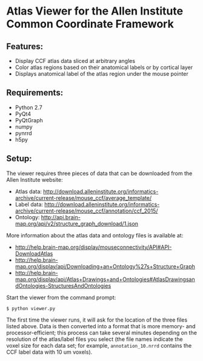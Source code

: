 Atlas Viewer for the Allen Institute Common Coordinate Framework
================================================================

Features:
---------

* Display CCF atlas data sliced at arbitrary angles
* Color atlas regions based on their anatomical labels or by cortical layer
* Displays anatomical label of the atlas region under the mouse pointer


Requirements:
-------------

* Python 2.7
* PyQt4
* PyQtGraph
* numpy
* pynrrd
* h5py 


Setup:
------

The viewer requires three pieces of data that can be downloaded from the Allen Institute website:

* Atlas data: http://download.alleninstitute.org/informatics-archive/current-release/mouse_ccf/average_template/
* Label data: http://download.alleninstitute.org/informatics-archive/current-release/mouse_ccf/annotation/ccf_2015/
* Ontology: http://api.brain-map.org/api/v2/structure_graph_download/1.json

More information about the atlas data and ontology files is available at:
* http://help.brain-map.org/display/mouseconnectivity/API#API-DownloadAtlas
* http://help.brain-map.org/display/api/Downloading+an+Ontology%27s+Structure+Graph
* http://help.brain-map.org/display/api/Atlas+Drawings+and+Ontologies#AtlasDrawingsandOntologies-StructuresAndOntologies

Start the viewer from the command prompt:

```
$ python viewer.py
```

The first time the viewer runs, it will ask for the location of the three files listed above.
Data is then converted into a format that is more memory- and processor-efficient; this process can take
several minutes depending on the resolution of the atlas/label files you select (the file names indicate the
voxel size for each data set; for example, `annotation_10.nrrd` contains the CCF label data with 10 um voxels).



